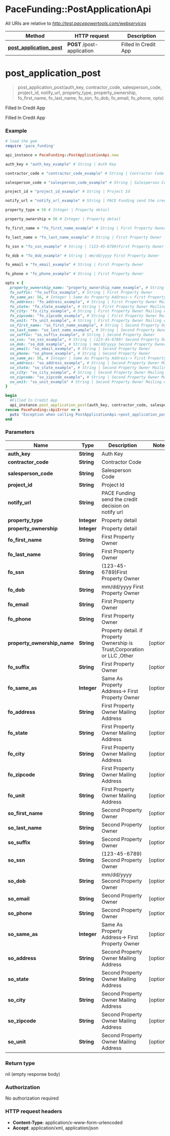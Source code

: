 # PaceFunding::PostApplicationApi

All URIs are relative to *http://test.pacepowertools.com/webservices*

Method | HTTP request | Description
------------- | ------------- | -------------
[**post_application_post**](PostApplicationApi.md#post_application_post) | **POST** /post-application | Filled In Credit App


# **post_application_post**
> post_application_post(auth_key, contractor_code, salesperson_code, project_id, notify_url, property_type, property_ownership, fo_first_name, fo_last_name, fo_ssn, fo_dob, fo_email, fo_phone, opts)

Filled In Credit App

Filled In Credit App

### Example
```ruby
# load the gem
require 'pace_funding'

api_instance = PaceFunding::PostApplicationApi.new

auth_key = "auth_key_example" # String | Auth Key

contractor_code = "contractor_code_example" # String | Contractor Code

salesperson_code = "salesperson_code_example" # String | Salesperson Code

project_id = "project_id_example" # String | Project Id

notify_url = "notify_url_example" # String | PACE Funding send the credit decision on notify url

property_type = 56 # Integer | Property detail

property_ownership = 56 # Integer | Property detail

fo_first_name = "fo_first_name_example" # String | First Property Owner

fo_last_name = "fo_last_name_example" # String | First Property Owner

fo_ssn = "fo_ssn_example" # String | (123-45-6789)First Property Owner

fo_dob = "fo_dob_example" # String | mm/dd/yyyy First Property Owner

fo_email = "fo_email_example" # String | First Property Owner

fo_phone = "fo_phone_example" # String | First Property Owner

opts = { 
  property_ownership_name: "property_ownership_name_example", # String | Property detail. if Property Ownership is Trust,Corporation or LLC ,Other
  fo_suffix: "fo_suffix_example", # String | First Property Owner
  fo_same_as: 56, # Integer | Same As Property Address-> First Property Owner
  fo_address: "fo_address_example", # String | First Property Owner Mailing Address
  fo_state: "fo_state_example", # String | First Property Owner Mailing Address
  fo_city: "fo_city_example", # String | First Property Owner Mailing Address
  fo_zipcode: "fo_zipcode_example", # String | First Property Owner Mailing Address
  fo_unit: "fo_unit_example", # String | First Property Owner Mailing Address
  so_first_name: "so_first_name_example", # String | Second Property Owner
  so_last_name: "so_last_name_example", # String | Second Property Owner
  so_suffix: "so_suffix_example", # String | Second Property Owner
  so_ssn: "so_ssn_example", # String | (123-45-6789) Second Property Owner
  so_dob: "so_dob_example", # String | mm/dd/yyyy Second Property Owner
  so_email: "so_email_example", # String | Second Property Owner
  so_phone: "so_phone_example", # String | Second Property Owner
  so_same_as: 56, # Integer | Same As Property Address-> First Property Owner
  so_address: "so_address_example", # String | Second Property Owner Mailing Address
  so_state: "so_state_example", # String | Second Property Owner Mailing Address
  so_city: "so_city_example", # String | Second Property Owner Mailing Address
  so_zipcode: "so_zipcode_example", # String | Second Property Owner Mailing Address
  so_unit: "so_unit_example" # String | Second Property Owner Mailing Address
}

begin
  #Filled In Credit App
  api_instance.post_application_post(auth_key, contractor_code, salesperson_code, project_id, notify_url, property_type, property_ownership, fo_first_name, fo_last_name, fo_ssn, fo_dob, fo_email, fo_phone, opts)
rescue PaceFunding::ApiError => e
  puts "Exception when calling PostApplicationApi->post_application_post: #{e}"
end
```

### Parameters

Name | Type | Description  | Notes
------------- | ------------- | ------------- | -------------
 **auth_key** | **String**| Auth Key | 
 **contractor_code** | **String**| Contractor Code | 
 **salesperson_code** | **String**| Salesperson Code | 
 **project_id** | **String**| Project Id | 
 **notify_url** | **String**| PACE Funding send the credit decision on notify url | 
 **property_type** | **Integer**| Property detail | 
 **property_ownership** | **Integer**| Property detail | 
 **fo_first_name** | **String**| First Property Owner | 
 **fo_last_name** | **String**| First Property Owner | 
 **fo_ssn** | **String**| (123-45-6789)First Property Owner | 
 **fo_dob** | **String**| mm/dd/yyyy First Property Owner | 
 **fo_email** | **String**| First Property Owner | 
 **fo_phone** | **String**| First Property Owner | 
 **property_ownership_name** | **String**| Property detail. if Property Ownership is Trust,Corporation or LLC ,Other | [optional] 
 **fo_suffix** | **String**| First Property Owner | [optional] 
 **fo_same_as** | **Integer**| Same As Property Address-&gt; First Property Owner | [optional] 
 **fo_address** | **String**| First Property Owner Mailing Address | [optional] 
 **fo_state** | **String**| First Property Owner Mailing Address | [optional] 
 **fo_city** | **String**| First Property Owner Mailing Address | [optional] 
 **fo_zipcode** | **String**| First Property Owner Mailing Address | [optional] 
 **fo_unit** | **String**| First Property Owner Mailing Address | [optional] 
 **so_first_name** | **String**| Second Property Owner | [optional] 
 **so_last_name** | **String**| Second Property Owner | [optional] 
 **so_suffix** | **String**| Second Property Owner | [optional] 
 **so_ssn** | **String**| (123-45-6789) Second Property Owner | [optional] 
 **so_dob** | **String**| mm/dd/yyyy Second Property Owner | [optional] 
 **so_email** | **String**| Second Property Owner | [optional] 
 **so_phone** | **String**| Second Property Owner | [optional] 
 **so_same_as** | **Integer**| Same As Property Address-&gt; First Property Owner | [optional] 
 **so_address** | **String**| Second Property Owner Mailing Address | [optional] 
 **so_state** | **String**| Second Property Owner Mailing Address | [optional] 
 **so_city** | **String**| Second Property Owner Mailing Address | [optional] 
 **so_zipcode** | **String**| Second Property Owner Mailing Address | [optional] 
 **so_unit** | **String**| Second Property Owner Mailing Address | [optional] 

### Return type

nil (empty response body)

### Authorization

No authorization required

### HTTP request headers

 - **Content-Type**: application/x-www-form-urlencoded
 - **Accept**: application/xml, application/json



